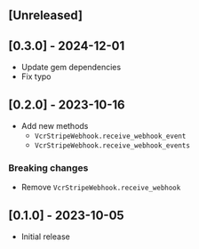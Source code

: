 ## [Unreleased]

## [0.3.0] - 2024-12-01

- Update gem dependencies
- Fix typo

## [0.2.0] - 2023-10-16

- Add new methods
  - `VcrStripeWebhook.receive_webhook_event`
  - `VcrStripeWebhook.receive_webhook_events`

### Breaking changes

- Remove `VcrStripeWebhook.receive_webhook`

## [0.1.0] - 2023-10-05

- Initial release

